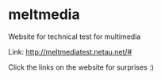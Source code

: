 # meltmedia
Website for technical test for multimedia

Link: http://meltmediatest.netau.net/#

Click the links on the website for surprises :) 
